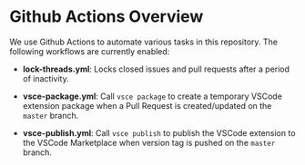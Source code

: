 # Github Actions Overview

We use Github Actions to automate various tasks in this repository. The following workflows are currently enabled:

- **lock-threads.yml**: Locks closed issues and pull requests after a period of inactivity.

- **vsce-package.yml**: Call `vsce package` to create a temporary VSCode extension package when a Pull Request is created/updated on the `master` branch.

- **vsce-publish.yml**: Call `vsce publish` to publish the VSCode extension to the VSCode Marketplace when version tag is pushed on the `master` branch.
